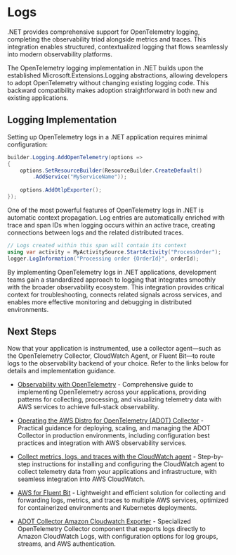 # Logs

.NET provides comprehensive support for OpenTelemetry logging, completing the observability triad alongside metrics and traces. This integration enables structured, contextualized logging that flows seamlessly into modern observability platforms.

The OpenTelemetry logging implementation in .NET builds upon the established Microsoft.Extensions.Logging abstractions, allowing developers to adopt OpenTelemetry without changing existing logging code. This backward compatibility makes adoption straightforward in both new and existing applications.

## Logging Implementation

Setting up OpenTelemetry logs in a .NET application requires minimal configuration:

```c#
builder.Logging.AddOpenTelemetry(options =>
{
    options.SetResourceBuilder(ResourceBuilder.CreateDefault()
        .AddService("MyServiceName"));
    
    options.AddOtlpExporter();
});
```

One of the most powerful features of OpenTelemetry logs in .NET is automatic context propagation. Log entries are automatically enriched with trace and span IDs when logging occurs within an active trace, creating connections between logs and the related distributed traces.

```c#
// Logs created within this span will contain its context
using var activity = MyActivitySource.StartActivity("ProcessOrder");
logger.LogInformation("Processing order {OrderId}", orderId);
```

By implementing OpenTelemetry logs in .NET applications, development teams gain a standardized approach to logging that integrates smoothly with the broader observability ecosystem. This integration provides critical context for troubleshooting, connects related signals across services, and enables more effective monitoring and debugging in distributed environments.

## Next Steps

Now that your application is instrumented, use a collector agent—such as the OpenTelemetry Collector, CloudWatch Agent, or Fluent Bit—to route logs to the observability backend of your choice. Refer to the links below for details and implementation guidance.

- [Observability with OpenTelemetry](https://aws-observability.github.io/observability-best-practices/patterns/otel) - Comprehensive guide to implementing OpenTelemetry across your applications, providing patterns for collecting, processing, and visualizing telemetry data with AWS services to achieve full-stack observability.

- [Operating the AWS Distro for OpenTelemetry (ADOT) Collector](https://aws-observability.github.io/observability-best-practices/guides/operational/adot-at-scale/operating-adot-collector) - Practical guidance for deploying, scaling, and managing the ADOT Collector in production environments, including configuration best practices and integration with AWS observability services.

- [Collect metrics, logs, and traces with the CloudWatch agent](https://docs.aws.amazon.com/AmazonCloudWatch/latest/monitoring/Install-CloudWatch-Agent.html) - Step-by-step instructions for installing and configuring the CloudWatch agent to collect telemetry data from your applications and infrastructure, with seamless integration into AWS CloudWatch.

- [AWS for Fluent Bit](https://github.com/aws/aws-for-fluent-bit?tab=readme-ov-file) - Lightweight and efficient solution for collecting and forwarding logs, metrics, and traces to multiple AWS services, optimized for containerized environments and Kubernetes deployments.

- [ADOT Collector Amazon Cloudwatch Exporter](https://github.com/open-telemetry/opentelemetry-collector-contrib/tree/main/exporter/awscloudwatchlogsexporter) - Specialized OpenTelemetry Collector component that exports logs directly to Amazon CloudWatch Logs, with configuration options for log groups, streams, and AWS authentication.

